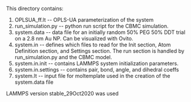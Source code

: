 This directory contains:

1) OPLSUA_ff.lt -- OPLS-UA parameterization of the system
2) run_simulation.py -- python run script for the CBMC simulation.
3) system.data -- data file for an initially random 50% PEG 50% DDT trial on a 2.8 nm Au NP. Can be visualized with Ovito.
4) system.in -- defines which files to read for the Init section, Atom Definition section, and Settings section. The run section is handled by run_simulation.py and the CBMC model.
5) system.in.init -- contains LAMMPS system initialization parameters.
6) system.in.settings -- contains pair, bond, angle, and dihedral coeffs
7) system.lt -- input file for moltemplate used in the creation of the system.data file


LAMMPS version stable_29Oct2020 was used
